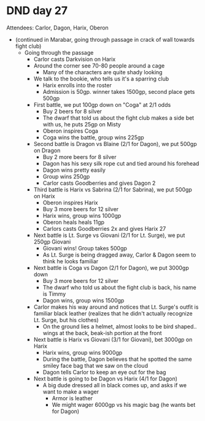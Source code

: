 # DND day 27
Attendees: Carlor, Dagon, Harix, Oberon

- (continued in Marabar, going through passage in crack of wall towards fight club)
    - Going through the passage
        - Carlor casts Darkvision on Harix
        - Around the corner see 70-80 people around a cage
            - Many of the characters are quite shady looking
        - We talk to the bookie, who tells us it's a sparring club
            - Harix enrolls into the roster
            - Admission is 50gp. winner takes 1500gp, second place gets 500gp
        - First battle, we put 100gp down on "Coga" at 2/1 odds
            - Buy 2 beers for 8 silver
            - The dwarf that told us about the fight club makes a side bet with us, he puts 25gp on Misty
            - Oberon inspires Coga
            - Coga wins the battle, group wins 225gp
        - Second battle is Dragon vs Blaine (2/1 for Dagon), we put 500gp on Dragon
            - Buy 2 more beers for 8 silver
            - Dagon has his sexy silk rope cut and tied around his forehead
            - Dagon wins pretty easily
            - Group wins 250gp
            - Carlor casts Goodberries and gives Dagon 2
        - Third battle is Harix vs Sabrina (2/1 for Sabrina), we put 500gp on Harix
            - Oberon inspires Harix
            - Buy 3 more beers for 12 silver
            - Harix wins, group wins 1000gp
            - Oberon heals heals 11gp
            - Carlors casts Goodberries 2x and gives Harix 27
        - Next battle is Lt. Surge vs Giovani (2/1 for Lt. Surge), we put 250gp Giovani
            - Giovani wins! Group takes 500gp
            - As Lt. Surge is being dragged away, Carlor & Dagon seem to think he looks familiar
        - Next battle is Coga vs Dagon (2/1 for Dagon), we put 3000gp down
            - Buy 3 more beers for 12 silver
            - The dwarf who told us about the fight club is back, his name is Timmy
            - Dagon wins, group wins 1500gp
        - Carlor makes his way around and notices that Lt. Surge's outfit is familiar black leather (realizes that he didn't actually recognize Lt. Surge, but his clothes)
            - On the ground lies a helmet, almost looks to be bird shaped.. wings at the back, beak-ish portion at the front
        - Next battle is Harix vs Giovani (3/1 for Giovani), bet 3000gp on Harix
            - Harix wins, group wins 9000gp
            - During the battle, Dagon believes that he spotted the same smiley face bag that we saw on the cloud
            - Dagon tells Carlor to keep an eye out for the bag
        - Next battle is going to be Dagon vs Harix (4/1 for Dagon)
            - A big dude dressed all in black comes up, and asks if we want to make a wager
                - Armor is leather
                - We might wager 6000gp vs his magic bag (he wants bet for Dagon)
